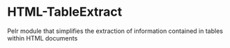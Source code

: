 HTML-TableExtract
=================

Pelr module that simplifies the extraction of information contained in tables within HTML documents

